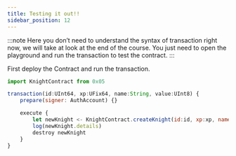```yaml
---
title: Testing it out!!
sidebar_position: 12
---
```


:::note
Here you don’t need to understand the syntax of transaction right now, we will take at look at the end of the course. You just need to open the playground and run the transaction to test the contract.
:::

First deploy the Contract and run the transaction.

```jsx
import KnightContract from 0x05

transaction(id:UInt64, xp:UFix64, name:String, value:UInt8) {
    prepare(signer: AuthAccount) {}

    execute {
        let newKnight <- KnightContract.createKnight(id:id, xp:xp, name:name, value:value)
        log(newKnight.details)
        destroy newKnight
    }
}
```
